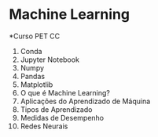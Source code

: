 # Machine Learning
*Curso PET CC
1. Conda
2. Jupyter Notebook
3. Numpy
4. Pandas
5. Matplotlib
6. O que é Machine Learning?
7. Aplicações do Aprendizado de Máquina
8. Tipos de Aprendizado
9. Medidas de Desempenho
10. Redes Neurais
